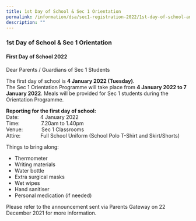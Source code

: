 ```yaml
---
title: 1st Day of School & Sec 1 Orientation
permalink: /information/dsa/sec1-registration-2022/1st-day-of-school-and-orientation/
description: ""
---
```


### **1st Day of School & Sec 1 Orientation**
#### **First Day of School 2022**
Dear Parents / Guardians of Sec 1 Students   
  
The first day of school is **4 January 2022 (Tuesday)**. <br>
The Sec 1 Orientation Programme will take place from **4 January 2022 to 7 January 2022**. Meals will be provided for Sec 1 students during the Orientation Programme.

**Reporting for the first day of school:**<br>
Date:               4 January 2022  
Time:               7.20am to 1.40pm  
Venue:             Sec 1 Classrooms  
Attire:              Full School Uniform (School Polo T-Shirt and Skirt/Shorts)

Things to bring along:  
* Thermometer  
* Writing materials  
* Water bottle  
* Extra surgical masks  
* Wet wipes   
* Hand sanitiser  
* Personal medication (if needed)

Please refer to the announcement sent via Parents Gateway on 22 December 2021 for more information.